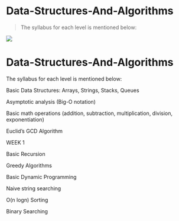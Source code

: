 # Data-Structures-And-Algorithms
> The syllabus for each level is mentioned below:

![](http://inside.mines.edu/UserFiles/Image/ComputerScience/CS%20PDFs/algorithms.png)

# Data-Structures-And-Algorithms
The syllabus for each level is mentioned below:

Basic Data Structures: Arrays, Strings, Stacks, Queues

Asymptotic analysis (Big-O notation)

Basic math operations (addition, subtraction, multiplication, division, exponentiation)

Euclid’s GCD Algorithm



WEEK 1


Basic Recursion

Greedy Algorithms

Basic Dynamic Programming

Naive string searching

O(n logn) Sorting

Binary Searching
